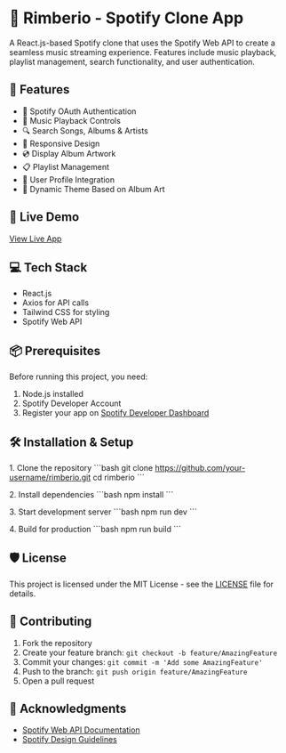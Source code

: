 # 🎵 Rimberio - Spotify Clone App

A React.js-based Spotify clone that uses the Spotify Web API to create a seamless music streaming experience. Features include music playback, playlist management, search functionality, and user authentication.

## 🌟 Features

- 🔐 Spotify OAuth Authentication
- 🎵 Music Playback Controls
- 🔍 Search Songs, Albums & Artists
- 📱 Responsive Design
- 💿 Display Album Artwork
- 📋 Playlist Management
- 👤 User Profile Integration
- 🎨 Dynamic Theme Based on Album Art

## 🚀 Live Demo

[View Live App](https://rimberio.vercel.app/) 

## 💻 Tech Stack

- React.js
- Axios for API calls
- Tailwind CSS for styling
- Spotify Web API

## 📦 Prerequisites

Before running this project, you need:

1. Node.js installed
3. Spotify Developer Account
4. Register your app on [Spotify Developer Dashboard](https://developer.spotify.com/dashboard)

## 🛠️ Installation & Setup

1\. Clone the repository
\```bash
git clone https://github.com/your-username/rimberio.git
cd rimberio
\```

2\. Install dependencies
\```bash
npm install
\```

3\. Start development server
\```bash
npm run dev
\```

4\. Build for production
\```bash
npm run build
\```

## 🛡️ License

This project is licensed under the MIT License - see the [LICENSE](LICENSE) file for details.

## 🤝 Contributing

1. Fork the repository
2. Create your feature branch: `git checkout -b feature/AmazingFeature`
3. Commit your changes: `git commit -m 'Add some AmazingFeature'`
4. Push to the branch: `git push origin feature/AmazingFeature`
5. Open a pull request

## 🙏 Acknowledgments

- [Spotify Web API Documentation](https://developer.spotify.com/documentation/web-api/)
- [Spotify Design Guidelines](https://developer.spotify.com/documentation/general/design-and-branding/)
